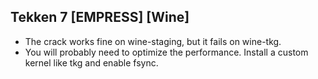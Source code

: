 ## Tekken 7 [EMPRESS] [Wine]

- The crack works fine on wine-staging, but it fails on wine-tkg.
- You will probably need to optimize the performance. Install a custom kernel like tkg and enable fsync.
